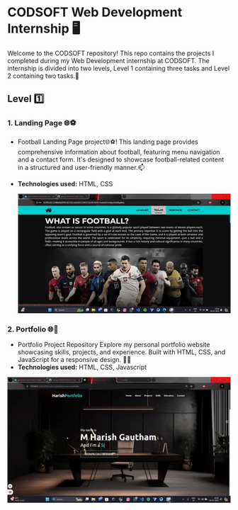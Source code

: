 # CODSOFT Web Development Internship 🖥️
Welcome to the CODSOFT repository! This repo contains the projects I completed during my Web Development internship at CODSOFT. The internship is divided into two levels, Level 1 containing three tasks and Level 2 containing two tasks.📝

## Level 1️⃣

### 1. Landing Page 🌐⚽
- Football Landing Page project🌐⚽! This landing page provides comprehensive information about football, featuring menu navigation and a contact form. It's designed to showcase football-related content in a structured and user-friendly manner.📫
- **Technologies used:** HTML, CSS

  ![image](https://github.com/harishy0406/CODSOFT/blob/main/Task1.gif)

  
### 2. Portfolio 🌐💼
- Portfolio Project Repository Explore my personal portfolio website showcasing skills, projects, and experience. Built with HTML, CSS, and JavaScript for a responsive design. 💼🚀
- **Technologies used:** HTML, CSS, Javascript

![image](https://github.com/harishy0406/CODSOFT/blob/main/Task2.gif)
